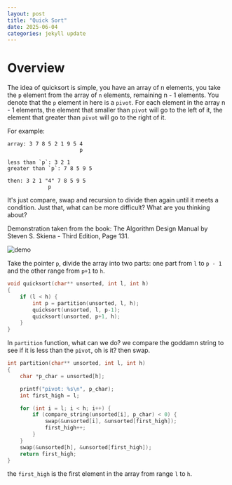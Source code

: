 ```yaml
---
layout: post
title: "Quick Sort"
date: 2025-06-04
categories: jekyll update
---
```



# Overview

The idea of quicksort is simple, you have an array of n elements, you take the `p` element from the array of `n` elements, remaining n - 1 elements.
You denote that the `p` element in here is a `pivot`. For each element in the array n - 1 elements, the element that smaller than `pivot` will
go to the left of it, the element that greater than `pivot` will go to the right of it.

For example:

```
array: 3 7 8 5 2 1 9 5 4
                       p

less than `p`: 3 2 1
greater than `p`: 7 8 5 9 5

then: 3 2 1 "4" 7 8 5 9 5
             p
```


It's just compare, swap and recursion to divide then again until it meets a condition. Just that, what can be more difficult? What are you thinking about?

Demonstration taken from the book: The Algorithm Design Manual by Steven S. Skiena - Third Edition, Page 131.

![demo](/dsa/assets/images/quicksort.png)

Take the pointer `p`, divide the array into two parts: one part from `l` to `p - 1` and the other range from `p+1` to `h`.

```c
void quicksort(char** unsorted, int l, int h)
{
    if (l < h) {
        int p = partition(unsorted, l, h);
        quicksort(unsorted, l, p-1);
        quicksort(unsorted, p+1, h);
    }
}
```

In `partition` function, what can we do? we compare the goddamn string to see if it is less than the `pivot`, oh is it? then swap.


```c
int partition(char** unsorted, int l, int h)
{
    char *p_char = unsorted[h];

    printf("pivot: %s\n", p_char);
    int first_high = l;

    for (int i = l; i < h; i++) {
        if (compare_string(unsorted[i], p_char) < 0) {
            swap(&unsorted[i], &unsorted[first_high]);
            first_high++;
        }
    }
    swap(&unsorted[h], &unsorted[first_high]);
    return first_high;
}
```


the `first_high` is the first element in the array from range `l` to `h`.

